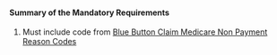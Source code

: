 #### Summary of the Mandatory Requirements

1.  Must include code from [Blue Button Claim Medicare Non Payment Reason Codes](ValueSet-clm-mdcr-non-pmt-rsn-cd.html)